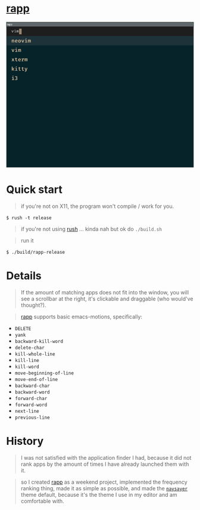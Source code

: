 # [rapp](https://github.com/rakivo/rapp/tree/master)

![](https://raw.githubusercontent.com/rakivo/rapp/refs/heads/master/assets/preview.png)

# Quick start
> if you're not on X11, the program won't compile / work for you.
```console
$ rush -t release
```
> if you're not using [rush](https://github.com/rakivo/rush) ... kinda nah but ok do `./build.sh`

> run it
```console
$ ./build/rapp-release
```

# Details
> If the amount of matching apps does not fit into the window, you will see a scrollbar at the right, it's clickable and draggable (who would've thought?).

> [rapp](https://github.com/rakivo/rapp/tree/master) supports basic emacs-motions, specifically:
- `DELETE`
- `yank`
- `backward-kill-word`
- `delete-char`
- `kill-whole-line`
- `kill-line`
- `kill-word`
- `move-beginning-of-line`
- `move-end-of-line`
- `backward-char`
- `backward-word`
- `forward-char`
- `forward-word`
- `next-line`
- `previous-line`

# History
> I was not satisfied with the application finder I had, because it did not rank apps by the amount of times I have already launched them with it.

> so I created [rapp](https://github.com/rakivo/rapp/tree/master) as a weekend project, implemented the frequency ranking thing, made it as simple as possible, and made the [`naysayer`](https://github.com/nickav/naysayer-theme.el) theme default, because it's the theme I use in my editor and am comfortable with.
